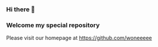 ### Hi there 👋
### Welcome my special repository

Please visit our homepage at https://github.com/woneeeee

<!--
**woneeeee/woneeeee** is a ✨ _special_ ✨ repository because its `README.md` (this file) appears on your GitHub profile.

Here are some ideas to get you started:

- 🔭 I’m currently working on artificial intelligence.
- 🌱 I’m currently learning artificial intelligence.
- 👯 I’m looking to collaborate on my unversity friends.
- 🤔 I’m looking for help to teach me about coding.
- 💬 Ask me about anything.
- 📫 How to reach me: instagram.
-->
